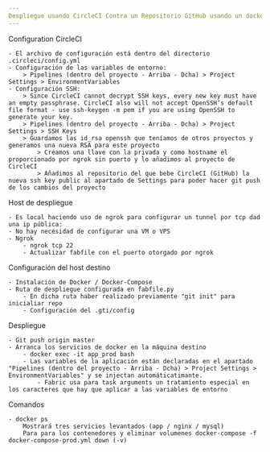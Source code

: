 ```yaml
---
Despliegue usando CircleCI Contra un Repositorio GitHub usando un docker-compose PROD
---
```


Configuration CircleCI
    
    - El archivo de configuración está dentro del directorio .circleci/config.yml
    - Configuración de las variables de entorno:
        > Pipelines (dentro del proyecto - Arriba - Dcha) > Project Settings > EnvironmentVariables
    - Configuración SSH:
        > Since CircleCI cannot decrypt SSH keys, every new key must have an empty passphrase. CircleCI also will not accept OpenSSH’s default file format - use ssh-keygen -m pem if you are using OpenSSH to generate your key.
        > Pipelines (dentro del proyecto - Arriba - Dcha) > Project Settings > SSH Keys
        > Guardamos las id_rsa openssh que teníamos de otros proyectos y generamos una nueva RSA para este proyecto
            > Creamos una llave con la privada y como hostname el proporcionado por ngrok sin puerto y lo añadimos al proyecto de CircleCI
            > Añadimos al repositorio del que bebe CircleCI (GitHub) la nueva ssh key public al apartado de Settings para poder hacer git push de los cambios del proyecto
 
Host de despliegue 

    - Es local haciendo uso de ngrok para configurar un tunnel por tcp dad una ip pública:
    - No hay necesidad de configurar una VM o VPS
    - Ngrok
        - ngrok tcp 22
        - Actualizar fabfile con el puerto otorgado por ngrok
        
Configuración del host destino

    - Instalación de Docker / Docker-Compose
    - Ruta de despliegue configurada en fabfile.py
        - En dicha ruta haber realizado previamente "git init" para inicialiar repo
        - Configuración del .gti/config
        
Despliegue

    - Git push origin master 
    - Arranca los servicios de docker en la máquina destino
        - docker exec -it app_prod bash
        - Las variables de la aplicación están declaradas en el apartado "Pipelines (dentro del proyecto - Arriba - Dcha) > Project Settings > EnvironmentVariables" y se injectan automáticatimante.  
            - Fabric usa para task arguments un tratamiento especial en los caracteres que hay que aplicar a las variables de entorno 

Comandos

    - docker ps
        Mostrará tres servicios levantados (app / nginx / mysql)
        Para para los contenedores y eliminar volumenes docker-compose -f docker-compose-prod.yml down (-v)
        